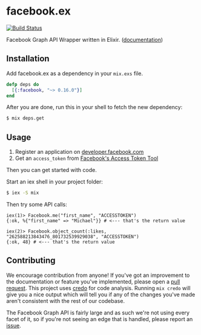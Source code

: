 # facebook.ex

[![Build Status](https://travis-ci.org/mweibel/facebook.ex.svg?branch=master)](https://travis-ci.org/mweibel/facebook.ex)

Facebook Graph API Wrapper written in Elixir. ([documentation](http://hexdocs.pm/facebook/))

## Installation

Add facebook.ex as a dependency in your `mix.exs` file.

```elixir
defp deps do
  [{:facebook, "~> 0.16.0"}]
end
```

After you are done, run this in your shell to fetch the new dependency:

```bash
$ mix deps.get
```

## Usage

1. Register an application on [developer.facebook.com](https://developer.facebook.com)
2. Get an `access_token` from [Facebook's Access Token Tool](https://developers.facebook.com/tools/accesstoken/)

Then you can get started with code.

Start an iex shell in your project folder:

```bash
$ iex -S mix
```

Then try some API calls:

```
iex(1)> Facebook.me("first_name", "ACCESSTOKEN")
{:ok, %{"first_name" => "Michael"}} # <--- that's the return value

iex(2)> Facebook.object_count(:likes, "262588213843476_801732539929038", "ACCESSTOKEN")
{:ok, 48} # <--- that's the return value
```

## Contributing
We encourage contribution from anyone! If you've got an improvement to the documentation or feature you've implemented, please open a [pull request](https://github.com/mweibel/facebook.ex/pulls).
This project uses [credo](https://github.com/rrrene/credo) for code analysis. Running `mix credo` will give you a nice output which will tell you if any of the changes you've made aren't consistent with the rest of our codebase.

The Facebook Graph API is fairly large and as such we're not using every facet of it, so if you're not seeing an edge that is handled, please report an [issue](https://github.com/mweibel/facebook.ex/issues).
